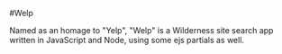 #Welp

Named as an homage to "Yelp", "Welp" is a Wilderness site search app written in JavaScript and Node, using some ejs partials as well.
